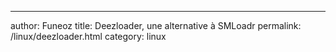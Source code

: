 ---
author: Funeoz
title: Deezloader, une alternative à SMLoadr
permalink: /linux/deezloader.html
category: linux